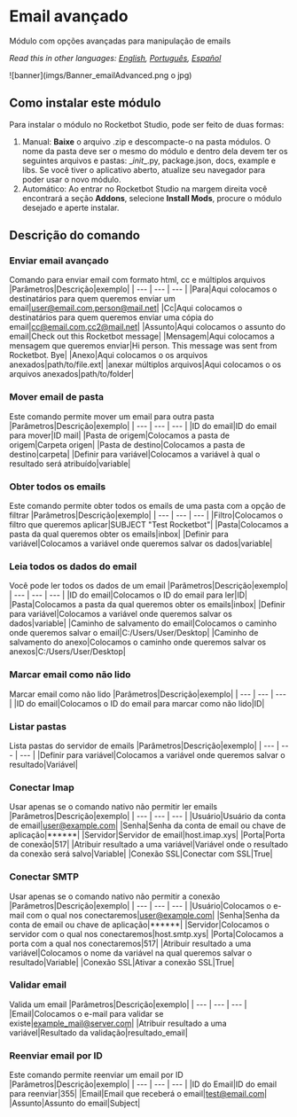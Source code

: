 # Email avançado
  
Módulo com opções avançadas para manipulação de emails  

*Read this in other languages: [English](Manual_emailAdvanced.md), [Português](Manual_emailAdvanced.pr.md), [Español](Manual_emailAdvanced.es.md)*
  
![banner](imgs/Banner_emailAdvanced.png o jpg)
## Como instalar este módulo
  
Para instalar o módulo no Rocketbot Studio, pode ser feito de duas formas:
1. Manual: __Baixe__ o arquivo .zip e descompacte-o na pasta módulos. O nome da pasta deve ser o mesmo do módulo e dentro dela devem ter os seguintes arquivos e pastas: \__init__.py, package.json, docs, example e libs. Se você tiver o aplicativo aberto, atualize seu navegador para poder usar o novo módulo.
2. Automático: Ao entrar no Rocketbot Studio na margem direita você encontrará a seção **Addons**, selecione **Install Mods**, procure o módulo desejado e aperte instalar.  


## Descrição do comando

### Enviar email avançado
  
Comando para enviar email com formato html, cc e múltiplos arquivos
|Parâmetros|Descrição|exemplo|
| --- | --- | --- |
|Para|Aqui colocamos o destinatários para quem queremos enviar um email|user@email.com,person@mail.net|
|Cc|Aqui colocamos o destinatários para quem queremos enviar uma cópia do email|cc@email.com,cc2@mail.net|
|Assunto|Aqui colocamos o assunto do email|Check out this Rocketbot message|
|Mensagem|Aqui colocamos a mensagem que queremos enviar|Hi person. This message was sent from Rocketbot. Bye|
|Anexo|Aqui colocamos o os arquivos anexados|path/to/file.ext|
|anexar múltiplos arquivos|Aqui colocamos o os arquivos anexados|path/to/folder|

### Mover email de pasta
  
Este comando permite mover um email para outra pasta
|Parâmetros|Descrição|exemplo|
| --- | --- | --- |
|ID do email|ID do email para mover|ID mail|
|Pasta de origem|Colocamos a pasta de origem|Carpeta origen|
|Pasta de destino|Colocamos a pasta de destino|carpeta|
|Definir para variável|Colocamos a variável à qual o resultado será atribuído|variable|

### Obter todos os emails
  
Este comando permite obter todos os emails de uma pasta com a opção de filtrar
|Parâmetros|Descrição|exemplo|
| --- | --- | --- |
|Filtro|Colocamos o filtro que queremos aplicar|SUBJECT "Test Rocketbot"|
|Pasta|Colocamos a pasta da qual queremos obter os emails|inbox|
|Definir para variável|Colocamos a variável onde queremos salvar os dados|variable|

### Leia todos os dados do email
  
Você pode ler todos os dados de um email
|Parâmetros|Descrição|exemplo|
| --- | --- | --- |
|ID do email|Colocamos o ID do email para ler|ID|
|Pasta|Colocamos a pasta da qual queremos obter os emails|inbox|
|Definir para variável|Colocamos a variável onde queremos salvar os dados|variable|
|Caminho de salvamento do email|Colocamos o caminho onde queremos salvar o email|C:/Users/User/Desktop|
|Caminho de salvamento do anexo|Colocamos o caminho onde queremos salvar os anexos|C:/Users/User/Desktop|

### Marcar email como não lido
  
Marcar email como não lido
|Parâmetros|Descrição|exemplo|
| --- | --- | --- |
|ID do email|Colocamos o ID do email para marcar como não lido|ID|

### Listar pastas
  
Lista pastas do servidor de emails
|Parâmetros|Descrição|exemplo|
| --- | --- | --- |
|Definir para variável|Colocamos a variável onde queremos salvar o resultado|Variável|

### Conectar Imap
  
Usar apenas se o comando nativo não permitir ler emails
|Parâmetros|Descrição|exemplo|
| --- | --- | --- |
|Usuário|Usuário da conta de email|user@example.com|
|Senha|Senha da conta de email ou chave de aplicação|******|
|Servidor|Servidor de email|host.imap.xys|
|Porta|Porta de conexão|517|
|Atribuir resultado a uma variável|Variável onde o resultado da conexão será salvo|Variable|
|Conexão SSL|Conectar com SSL|True|

### Conectar SMTP
  
Usar apenas se o comando nativo não permitir a conexão
|Parâmetros|Descrição|exemplo|
| --- | --- | --- |
|Usuário|Colocamos o e-mail com o qual nos conectaremos|user@example.com|
|Senha|Senha da conta de email ou chave de aplicação|******|
|Servidor|Colocamos o servidor com o qual nos conectaremos|host.smtp.xys|
|Porta|Colocamos a porta com a qual nos conectaremos|517|
|Atribuir resultado a uma variável|Colocamos o nome da variável na qual queremos salvar o resultado|Variable|
|Conexão SSL|Ativar a conexão SSL|True|

### Validar email
  
Valida um email
|Parâmetros|Descrição|exemplo|
| --- | --- | --- |
|Email|Colocamos o e-mail para validar se existe|example_mail@server.com|
|Atribuir resultado a uma variável|Resultado da validação|resultado_email|

### Reenviar email por ID
  
Este comando permite reenviar um email por ID
|Parâmetros|Descrição|exemplo|
| --- | --- | --- |
|ID do Email|ID do email para reenviar|355|
|Email|Email que receberá o email|test@email.com|
|Assunto|Assunto do email|Subject|
